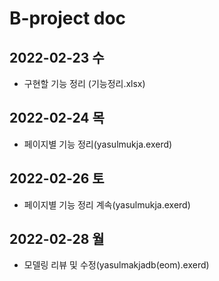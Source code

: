 # B-project doc

## 2022-02-23 수
- 구현할 기능 정리 (기능정리.xlsx)

## 2022-02-24 목
- 페이지별 기능 정리(yasulmukja.exerd)

## 2022-02-26 토
- 페이지별 기능 정리 계속(yasulmukja.exerd)

## 2022-02-28 월
- 모델링 리뷰 및 수정(yasulmakjadb(eom).exerd)
